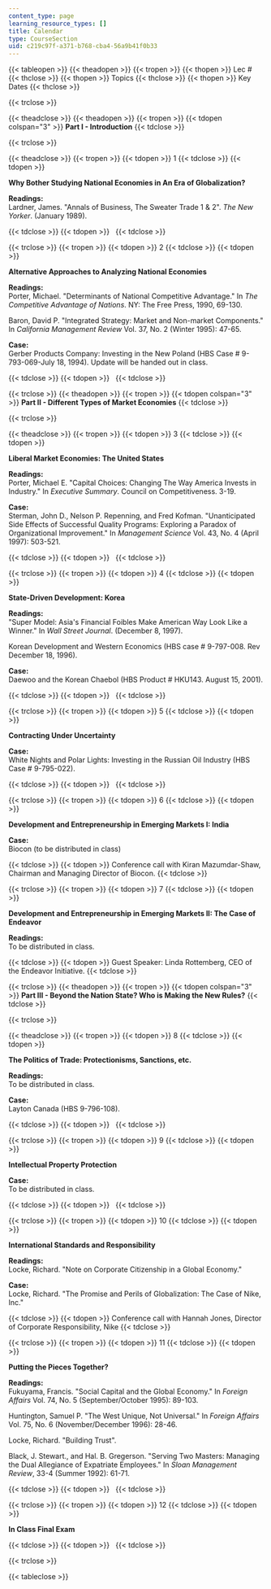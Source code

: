 ```yaml
---
content_type: page
learning_resource_types: []
title: Calendar
type: CourseSection
uid: c219c97f-a371-b768-cba4-56a9b41f0b33
---
```


{{< tableopen >}}
{{< theadopen >}}
{{< tropen >}}
{{< thopen >}}
Lec #
{{< thclose >}}
{{< thopen >}}
Topics
{{< thclose >}}
{{< thopen >}}
Key Dates
{{< thclose >}}

{{< trclose >}}

{{< theadclose >}}
{{< theadopen >}}
{{< tropen >}}
{{< tdopen colspan="3" >}}
**Part I - Introduction**
{{< tdclose >}}

{{< trclose >}}

{{< theadclose >}}
{{< tropen >}}
{{< tdopen >}}
1
{{< tdclose >}}
{{< tdopen >}}


**Why Bother Studying National Economies in An Era of Globalization?**

**Readings:**  
Lardner, James. "Annals of Business, The Sweater Trade 1 & 2". _The New Yorker_. (January 1989).


{{< tdclose >}}
{{< tdopen >}}
 
{{< tdclose >}}

{{< trclose >}}
{{< tropen >}}
{{< tdopen >}}
2
{{< tdclose >}}
{{< tdopen >}}


**Alternative Approaches to Analyzing National Economies**

**Readings:**  
Porter, Michael. "Determinants of National Competitive Advantage." In _The Competitive Advantage of Nations_. NY: The Free Press, 1990, 69-130.

Baron, David P. "Integrated Strategy: Market and Non-market Components." In _California Management Review_ Vol. 37, No. 2 (Winter 1995): 47-65.

**Case:**  
Gerber Products Company: Investing in the New Poland (HBS Case # 9-793-069-July 18, 1994). Update will be handed out in class.


{{< tdclose >}}
{{< tdopen >}}
 
{{< tdclose >}}

{{< trclose >}}
{{< theadopen >}}
{{< tropen >}}
{{< tdopen colspan="3" >}}
**Part II - Different Types of Market Economies**
{{< tdclose >}}

{{< trclose >}}

{{< theadclose >}}
{{< tropen >}}
{{< tdopen >}}
3
{{< tdclose >}}
{{< tdopen >}}


**Liberal Market Economies: The United States**

**Readings:**  
Porter, Michael E. "Capital Choices: Changing The Way America Invests in Industry." In _Executive Summary_. Council on Competitiveness. 3-19.

**Case:**  
Sterman, John D., Nelson P. Repenning, and Fred Kofman. "Unanticipated Side Effects of Successful Quality Programs: Exploring a Paradox of Organizational Improvement." In _Management Science_ Vol. 43, No. 4 (April 1997): 503-521.


{{< tdclose >}}
{{< tdopen >}}
 
{{< tdclose >}}

{{< trclose >}}
{{< tropen >}}
{{< tdopen >}}
4
{{< tdclose >}}
{{< tdopen >}}


**State-Driven Development: Korea**

**Readings:**  
"Super Model: Asia's Financial Foibles Make American Way Look Like a Winner." In _Wall Street Journal_. (December 8, 1997).

Korean Development and Western Economics (HBS case # 9-797-008. Rev December 18, 1996).

**Case:**  
Daewoo and the Korean Chaebol (HBS Product # HKU143. August 15, 2001).


{{< tdclose >}}
{{< tdopen >}}
 
{{< tdclose >}}

{{< trclose >}}
{{< tropen >}}
{{< tdopen >}}
5
{{< tdclose >}}
{{< tdopen >}}


**Contracting Under Uncertainty**

**Case:**  
White Nights and Polar Lights: Investing in the Russian Oil Industry (HBS Case # 9-795-022).


{{< tdclose >}}
{{< tdopen >}}
 
{{< tdclose >}}

{{< trclose >}}
{{< tropen >}}
{{< tdopen >}}
6
{{< tdclose >}}
{{< tdopen >}}


**Development and Entrepreneurship in Emerging Markets I: India**

**Case:**  
Biocon (to be distributed in class)


{{< tdclose >}}
{{< tdopen >}}
Conference call with Kiran Mazumdar-Shaw, Chairman and Managing Director of Biocon.
{{< tdclose >}}

{{< trclose >}}
{{< tropen >}}
{{< tdopen >}}
7
{{< tdclose >}}
{{< tdopen >}}


**Development and Entrepreneurship in Emerging Markets II: The Case of Endeavor**

**Readings:**  
To be distributed in class.


{{< tdclose >}}
{{< tdopen >}}
Guest Speaker: Linda Rottemberg, CEO of the Endeavor Initiative.
{{< tdclose >}}

{{< trclose >}}
{{< theadopen >}}
{{< tropen >}}
{{< tdopen colspan="3" >}}
**Part III - Beyond the Nation State? Who is Making the New Rules?**
{{< tdclose >}}

{{< trclose >}}

{{< theadclose >}}
{{< tropen >}}
{{< tdopen >}}
8
{{< tdclose >}}
{{< tdopen >}}


**The Politics of Trade: Protectionisms, Sanctions, etc.**

**Readings:**  
To be distributed in class.

**Case:**  
Layton Canada (HBS 9-796-108).


{{< tdclose >}}
{{< tdopen >}}
 
{{< tdclose >}}

{{< trclose >}}
{{< tropen >}}
{{< tdopen >}}
9
{{< tdclose >}}
{{< tdopen >}}


**Intellectual Property Protection**

**Case:**  
To be distributed in class.


{{< tdclose >}}
{{< tdopen >}}
 
{{< tdclose >}}

{{< trclose >}}
{{< tropen >}}
{{< tdopen >}}
10
{{< tdclose >}}
{{< tdopen >}}


**International Standards and Responsibility**

**Readings:**  
Locke, Richard. "Note on Corporate Citizenship in a Global Economy."

**Case:**  
Locke, Richard. "The Promise and Perils of Globalization: The Case of Nike, Inc."


{{< tdclose >}}
{{< tdopen >}}
Conference call with Hannah Jones, Director of Corporate Responsibility, Nike
{{< tdclose >}}

{{< trclose >}}
{{< tropen >}}
{{< tdopen >}}
11
{{< tdclose >}}
{{< tdopen >}}


**Putting the Pieces Together?**

**Readings:**  
Fukuyama, Francis. "Social Capital and the Global Economy." In _Foreign Affairs_ Vol. 74, No. 5 (September/October 1995): 89-103.

Huntington, Samuel P. "The West Unique, Not Universal." In _Foreign Affairs_ Vol. 75, No. 6 (November/December 1996): 28-46.

Locke, Richard. "Building Trust".

Black, J. Stewart., and Hal. B. Gregerson. "Serving Two Masters: Managing the Dual Allegiance of Expatriate Employees." In _Sloan Management Review_, 33-4 (Summer 1992): 61-71.


{{< tdclose >}}
{{< tdopen >}}
 
{{< tdclose >}}

{{< trclose >}}
{{< tropen >}}
{{< tdopen >}}
12
{{< tdclose >}}
{{< tdopen >}}


**In Class Final Exam**


{{< tdclose >}}
{{< tdopen >}}
 
{{< tdclose >}}

{{< trclose >}}

{{< tableclose >}}